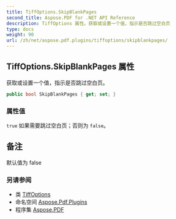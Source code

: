 ```yaml
---
title: TiffOptions.SkipBlankPages
second_title: Aspose.PDF for .NET API Reference
description: TiffOptions 属性。获取或设置一个值，指示是否跳过空白页
type: docs
weight: 90
url: /zh/net/aspose.pdf.plugins/tiffoptions/skipblankpages/
---
```

## TiffOptions.SkipBlankPages 属性

获取或设置一个值，指示是否跳过空白页。

```csharp
public bool SkipBlankPages { get; set; }
```

### 属性值

`true` 如果需要跳过空白页；否则为 `false`。

## 备注

默认值为 false

### 另请参阅

* 类 [TiffOptions](../)
* 命名空间 [Aspose.Pdf.Plugins](../../../aspose.pdf.plugins/)
* 程序集 [Aspose.PDF](../../../)